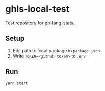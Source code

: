 # ghls-local-test

Test repository for [gh-lang-stats](https://github.com/vladaviedov/gh-lang-stats).

## Setup

1. Edit path to local package in `package.json`
2. Write `TOKEN=<github token>` to `.env`

## Run

`yarn start`
